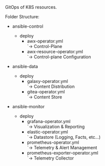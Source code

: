 GitOps of K8S resources.

Folder Structure:

- ansible-control
    - deploy
        - awx-operator.yml  
          `-> Control-Plane
        - awx-resource-operator.yml  
          `-> Control-plane Configuration

- ansible-data
    - deploy
        - galaxy-operator.yml  
          `-> Content Distribution
        - gitea-operator.yml  
          `-> Content Store

- ansible-monitor
    - deploy
        - grafana-operator.yml  
          `-> Visualization & Reporting
        - elastic-operator.yml  
          `-> Datastore (Logging, Facts, etc...)
        - prometheus-operator.yml  
          `-> Telemetry & Alert Management
        - prometheus-exporter-operator.yml  
          `-> Telemetry Collector
